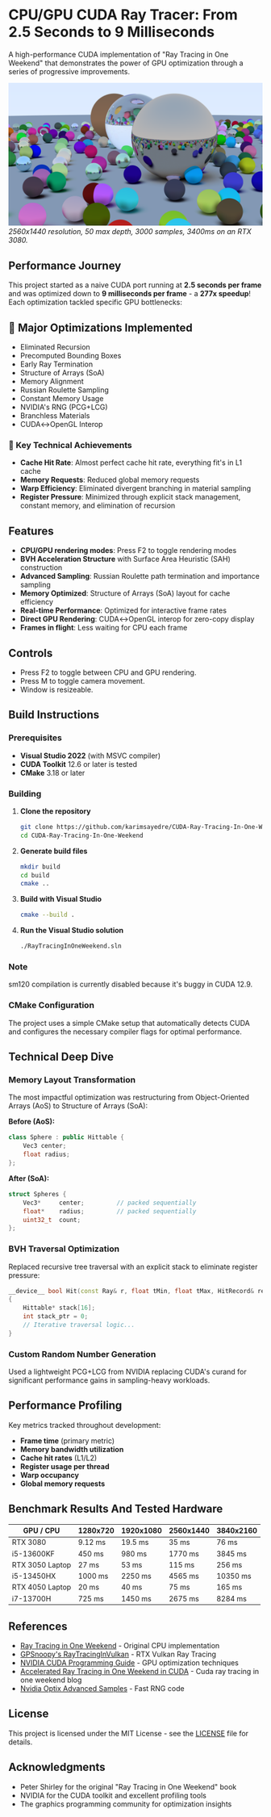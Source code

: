 # CPU/GPU CUDA Ray Tracer: From 2.5 Seconds to 9 Milliseconds

A high-performance CUDA implementation of "Ray Tracing in One Weekend" that demonstrates the power of GPU optimization through a series of progressive improvements.

![Ray Tracer Output](assets/2560x1440_50depth_3000samples_3400ms.png)
*2560x1440 resolution, 50 max depth, 3000 samples, 3400ms on an RTX 3080.*

## Performance Journey

This project started as a naive CUDA port running at **2.5 seconds per frame** and was optimized down to **9 milliseconds per frame** - a **277x speedup**! Each optimization tackled specific GPU bottlenecks:

## 🚀 Major Optimizations Implemented
* Eliminated Recursion       
* Precomputed Bounding Boxes 
* Early Ray Termination      
* Structure of Arrays (SoA)  
* Memory Alignment           
* Russian Roulette Sampling  
* Constant Memory Usage      
* NVIDIA's RNG (PCG+LCG)     
* Branchless Materials       
* CUDA↔OpenGL Interop        

### 🎯 Key Technical Achievements

- **Cache Hit Rate**: Almost perfect cache hit rate, everything fit's in L1 cache
- **Memory Requests**: Reduced global memory requests 
- **Warp Efficiency**: Eliminated divergent branching in material sampling
- **Register Pressure**: Minimized through explicit stack management, constant memory, and elimination of recursion

## Features

- **CPU/GPU rendering modes**: Press F2 to toggle rendering modes 
- **BVH Acceleration Structure** with Surface Area Heuristic (SAH) construction
- **Advanced Sampling**: Russian Roulette path termination and importance sampling
- **Memory Optimized**: Structure of Arrays (SoA) layout for cache efficiency
- **Real-time Performance**: Optimized for interactive frame rates
- **Direct GPU Rendering**: CUDA↔OpenGL interop for zero-copy display
- **Frames in flight**: Less waiting for CPU each frame

## Controls
- Press F2 to toggle between CPU and GPU rendering.
- Press M to toggle camera movement.
- Window is resizeable.

## Build Instructions

### Prerequisites

- **Visual Studio 2022** (with MSVC compiler)
- **CUDA Toolkit** 12.6 or later is tested
- **CMake** 3.18 or later

### Building

1. **Clone the repository**
   ```bash
   git clone https://github.com/karimsayedre/CUDA-Ray-Tracing-In-One-Weekend.git
   cd CUDA-Ray-Tracing-In-One-Weekend
   ```

2. **Generate build files**
   ```bash
   mkdir build
   cd build
   cmake ..
   ```

3. **Build with Visual Studio**
   ```bash
   cmake --build . 
   ```

4. **Run the Visual Studio solution**
   ```bash
   ./RayTracingInOneWeekend.sln
   ```

### **Note**
   sm120 compilation is currently disabled because it's buggy in CUDA 12.9.

### CMake Configuration

The project uses a simple CMake setup that automatically detects CUDA and configures the necessary compiler flags for optimal performance.

## Technical Deep Dive

### Memory Layout Transformation

The most impactful optimization was restructuring from Object-Oriented Arrays (AoS) to Structure of Arrays (SoA):

**Before (AoS):**
```cpp
class Sphere : public Hittable {
    Vec3 center;
    float radius;
};
```

**After (SoA):**
```cpp
struct Spheres {
    Vec3*     center;         // packed sequentially
    float*    radius;         // packed sequentially  
    uint32_t  count;
};
```

### BVH Traversal Optimization

Replaced recursive tree traversal with an explicit stack to eliminate register pressure:

```cpp
__device__ bool Hit(const Ray& r, float tMin, float tMax, HitRecord& rec) const
{
    Hittable* stack[16];
    int stack_ptr = 0;
    // Iterative traversal logic...
}
```

### Custom Random Number Generation

Used a lightweight PCG+LCG from NVIDIA replacing CUDA's curand for significant performance gains in sampling-heavy workloads.

## Performance Profiling

Key metrics tracked throughout development:
- **Frame time** (primary metric)
- **Memory bandwidth utilization**
- **Cache hit rates** (L1/L2)
- **Register usage per thread**
- **Warp occupancy**
- **Global memory requests**

## Benchmark Results And Tested Hardware
| GPU / CPU       | 1280x720 | 1920x1080 | 2560x1440 | 3840x2160 |
| --------------- | -------- | --------- | --------- | --------- |
| RTX 3080        | 9.12 ms  | 19.5 ms   | 35 ms     | 76 ms     |
| i5-13600KF      | 450 ms   | 980 ms    | 1770 ms   | 3845 ms   |
| RTX 3050 Laptop | 27 ms    | 53 ms     | 115 ms    | 256 ms    |
| i5-13450HX      | 1000 ms  | 2250 ms   | 4565 ms   | 10350 ms  |
| RTX 4050 Laptop | 20 ms    | 40 ms     | 75 ms     | 165 ms    |
| i7-13700H       | 725 ms   | 1450 ms   | 2675 ms   | 8284 ms   |

## References

- [Ray Tracing in One Weekend](https://raytracing.github.io/books/RayTracingInOneWeekend.html) - Original CPU implementation
- [GPSnoopy's RayTracingInVulkan](https://github.com/GPSnoopy/RayTracingInVulkan) - RTX Vulkan Ray Tracing 
- [NVIDIA CUDA Programming Guide](https://docs.nvidia.com/cuda/cuda-c-programming-guide/index.html) - GPU optimization techniques
- [Accelerated Ray Tracing in One Weekend in CUDA](https://developer.nvidia.com/blog/accelerated-ray-tracing-cuda/) - Cuda ray tracing in one weekend blog
- [Nvidia Optix Advanced Samples](https://github.com/nvpro-samples/optix_advanced_samples/blob/master/src/device_include/random.h) - Fast RNG code

## License

This project is licensed under the MIT License - see the [LICENSE](LICENSE.md) file for details.

## Acknowledgments

- Peter Shirley for the original "Ray Tracing in One Weekend" book
- NVIDIA for the CUDA toolkit and excellent profiling tools
- The graphics programming community for optimization insights

